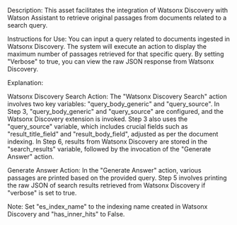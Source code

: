 Description:
This asset facilitates the integration of Watsonx Discovery with Watson Assistant to retrieve original passages from documents related to a search query.

Instructions for Use:
You can input a query related to documents ingested in Watsonx Discovery. The system will execute an action to display the maximum number of passages retrieved for that specific query. By setting "Verbose" to true, you can view the raw JSON response from Watsonx Discovery.

Explanation:

Watsonx Discovery Search Action:
The "Watsonx Discovery Search" action involves two key variables: "query_body_generic" and "query_source".
In Step 3, "query_body_generic" and "query_source" are configured, and the Watsonx Discovery extension is invoked.
Step 3 also uses the "query_source" variable, which includes crucial fields such as "result_title_field" and "result_body_field", adjusted as per the document indexing.
In Step 6, results from Watsonx Discovery are stored in the "search_results" variable, followed by the invocation of the "Generate Answer" action.

Generate Answer Action:
In the "Generate Answer" action, various passages are printed based on the provided query.
Step 5 involves printing the raw JSON of search results retrieved from Watsonx Discovery if "verbose" is set to true.

Note: Set "es_index_name" to the indexing name created in Watsonx Discovery and "has_inner_hits" to False.
